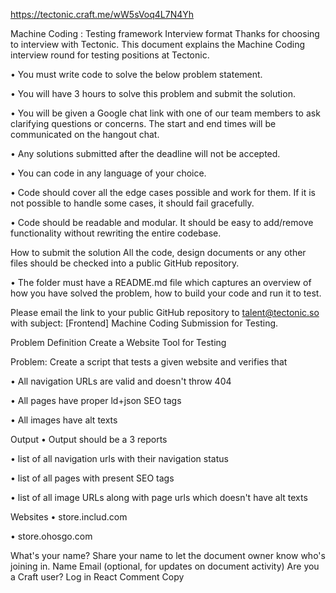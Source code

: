 https://tectonic.craft.me/wW5sVoq4L7N4Yh

Machine Coding : Testing framework
Interview format
Thanks for choosing to interview with Tectonic. This document explains the Machine Coding interview round for testing positions at Tectonic.

•
You must write code to solve the below problem statement.

•
You will have 3 hours to solve this problem and submit the solution.

•
You will be given a Google chat link with one of our team members to ask clarifying questions or concerns. The start and end times will be communicated on the hangout chat.

•
Any solutions submitted after the deadline will not be accepted.

•
You can code in any language of your choice.

•
Code should cover all the edge cases possible and work for them. If it is not possible to handle some cases, it should fail gracefully.

•
Code should be readable and modular. It should be easy to add/remove functionality without rewriting the entire codebase.

How to submit the solution
All the code, design documents or any other files should be checked into a public GitHub repository. 

•
The folder must have a README.md file which captures an overview of how you have solved the problem, how to build your code and run it to test.

Please email the link to your public GitHub repository to talent@tectonic.so with subject: [Frontend] Machine Coding Submission for Testing.

Problem Definition
Create a Website Tool for Testing

Problem:
Create a script that tests a given website and verifies that 

•
All navigation URLs are valid and doesn't throw 404

•
All pages have proper ld+json  SEO tags

•
All images have alt texts

Output
•
Output should be a 3 reports 

•
list of all navigation urls with their navigation status

•
list of all pages with present SEO tags

•
list of all image URLs along with page urls which doesn't have alt texts



Websites
•
store.includ.com

•
store.ohosgo.com







What's your name?
Share your name to let the document owner know who's joining in.
Name
Email (optional, for updates on document activity)
Are you a Craft user? Log in
React
Comment
Copy